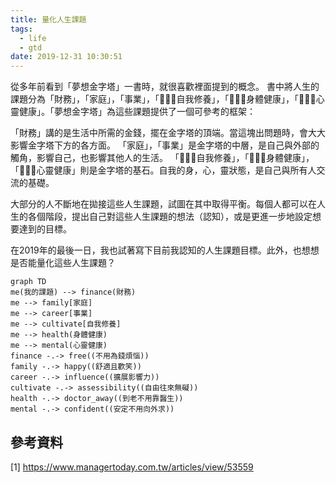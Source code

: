 ```yaml
---
title: 量化人生課題
tags:
  - life
  - gtd
date: 2019-12-31 10:30:51
---
```


從多年前看到「夢想金字塔」一書時，就很喜歡裡面提到的概念。
書中將人生的課題分為「財務」，「家庭」，「事業」，「自我修養」，「身體健康」，「心靈健康」。「夢想金字塔」為這些課題提供了一個可參考的框架：

「財務」講的是生活中所需的金錢，擺在金字塔的頂端。當這塊出問題時，會大大影響金字塔下方的各方面。
「家庭」，「事業」是金字塔的中層，是自己與外部的觸角，影響自己，也影響其他人的生活。
「自我修養」，「身體健康」，「心靈健康」則是金字塔的基石。自我的身，心，靈狀態，是自己與所有人交流的基礎。

大部分的人不斷地在拋接這些人生課題，試圖在其中取得平衡。每個人都可以在人生的各個階段，提出自己對這些人生課題的想法（認知），或是更進一步地設定想要達到的目標。

在2019年的最後一日，我也試著寫下目前我認知的人生課題目標。此外，也想想是否能量化這些人生課題？


```mermaid
graph TD
me(我的課題) --> finance(財務)
me --> family[家庭]
me --> career[事業]
me --> cultivate[自我修養]
me --> health(身體健康)
me --> mental(心靈健康)
finance -.-> free((不用為錢煩惱))
family -.-> happy((舒適且歡笑))
career -.-> influence((擴展影響力))
cultivate -.-> assessibility((自由往來無礙))
health -.-> doctor_away((到老不用靠醫生))
mental -.-> confident((安定不用向外求))
```

## 參考資料

[1] https://www.managertoday.com.tw/articles/view/53559
